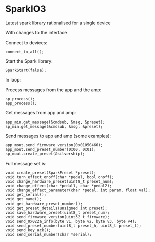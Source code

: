 # SparkIO3
Latest spark library rationalised for a single device

With changes to the interface


Connect to devices:

```
connect_to_all();
```

Start the Spark library:

```
SparkStart(false);
```

In loop:

Process messages from the app and the amp:

```
sp_process();
app_process();
```

Get messages from app and amp:

```
app_min.get_message(&cmdsub, &msg, &preset);
sp_min.get_message(&cmdsub, &msg, &preset);
```

Send messages to app and amp (some examples):

```
app_mout.send_firmware_version(0x01050466);  
app_mout.send_preset_number(0x00, 0x01);
sp_mout.create_preset(&silvership);
```

Full message set is:
```
void create_preset(SparkPreset *preset);
void turn_effect_onoff(char *pedal, bool onoff);
void change_hardware_preset(uint8_t preset_num);
void change_effect(char *pedal1, char *pedal2);
void change_effect_parameter(char *pedal, int param, float val);
void get_serial();
void get_name();
void get_hardware_preset_number();
void get_preset_details(unsigned int preset);
void save_hardware_preset(uint8_t preset_num);
void send_firmware_version(uint32_t firmware);
void send_0x022a_info(byte v1, byte v2, byte v3, byte v4);  
void send_preset_number(uint8_t preset_h, uint8_t preset_l);
void send_key_ack();
void send_serial_number(char *serial);
```



